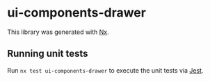 # ui-components-drawer

This library was generated with [Nx](https://nx.dev).

## Running unit tests

Run `nx test ui-components-drawer` to execute the unit tests via [Jest](https://jestjs.io).
